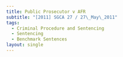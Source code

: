 ```yaml
---
title: Public Prosecutor v AFR
subtitle: "[2011] SGCA 27 / 27\_May\_2011"
tags:
  - Criminal Procedure and Sentencing
  - Sentencing
  - Benchmark Sentences
layout: single
---
```



